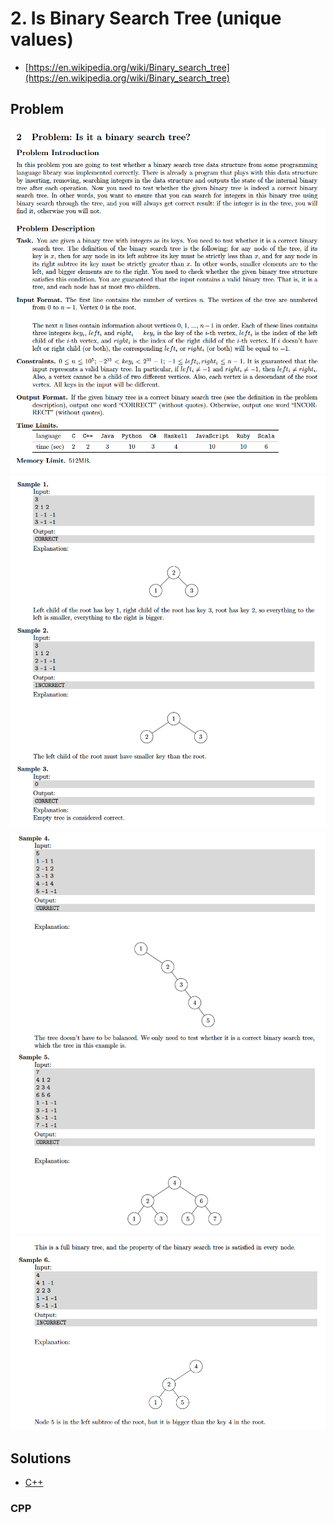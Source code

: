 # 2. Is Binary Search Tree (unique values)
* [https://en.wikipedia.org/wiki/Binary_search_tree](https://en.wikipedia.org/wiki/Binary_search_tree)

## Problem
![](docs/2_is_binary_search_tree1.png)
![](docs/2_is_binary_search_tree2.png)
![](docs/2_is_binary_search_tree3.png)
![](docs/2_is_binary_search_tree4.png)

## Solutions
* [C++](#cpp)

### CPP
```cpp

```

